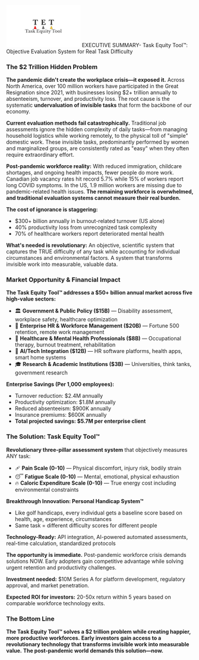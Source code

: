 
## <div align="left">
<img src="./tet-logo.jpg" width="200">
</div> EXECUTIVE SUMMARY- Task Equity Tool™: Objective Evaluation System for Real Task Difficulty

### The $2 Trillion Hidden Problem

**The pandemic didn't create the workplace crisis—it exposed it.** Across North America, over 100 million workers have participated in the Great Resignation since 2021, with businesses losing $2+ trillion annually to absenteeism, turnover, and productivity loss. The root cause is the systematic **undervaluation of invisible tasks** that form the backbone of our economy.

**Current evaluation methods fail catastrophically.** Traditional job assessments ignore the hidden complexity of daily tasks—from managing household logistics while working remotely, to the physical toll of "simple" domestic work. These invisible tasks, predominantly performed by women and marginalized groups, are consistently rated as "easy" when they often require extraordinary effort.

**Post-pandemic workforce reality:** With reduced immigration, childcare shortages, and ongoing health impacts, fewer people do more work. Canadian job vacancy rates hit record 5.7% while 15% of workers report long COVID symptoms. In the US, 1.9 million workers are missing due to pandemic-related health issues. **The remaining workforce is overwhelmed, and traditional evaluation systems cannot measure their real burden.**

**The cost of ignorance is staggering:** 
- $300+ billion annually in burnout-related turnover (US alone)
- 40% productivity loss from unrecognized task complexity  
- 70% of healthcare workers report deteriorated mental health

**What's needed is revolutionary:** An objective, scientific system that captures the TRUE difficulty of any task while accounting for individual circumstances and environmental factors. A system that transforms invisible work into measurable, valuable data.

### Market Opportunity & Financial Impact

**The Task Equity Tool™ addresses a $50+ billion annual market across five high-value sectors:**

- 🏛️ **Government & Public Policy ($15B)** — Disability assessment, workplace safety, healthcare optimization
- 🏢 **Enterprise HR & Workforce Management ($20B)** — Fortune 500 retention, remote work management
- 🧠 **Healthcare & Mental Health Professionals ($8B)** — Occupational therapy, burnout treatment, rehabilitation
- 🤖 **AI/Tech Integration ($12B)** — HR software platforms, health apps, smart home systems
- 🎓 **Research & Academic Institutions ($3B)** — Universities, think tanks, government research

**Enterprise Savings (Per 1,000 employees):**
- Turnover reduction: $2.4M annually
- Productivity optimization: $1.8M annually  
- Reduced absenteeism: $900K annually
- Insurance premiums: $600K annually
- **Total projected savings: $5.7M per enterprise client**

### The Solution: Task Equity Tool™

**Revolutionary three-pillar assessment system** that objectively measures ANY task:

- 🩹 **Pain Scale (0-10)** — Physical discomfort, injury risk, bodily strain
- 😴 **Fatigue Scale (0-10)** — Mental, emotional, physical exhaustion
- 🔥 **Caloric Expenditure Scale (0-10)** — True energy cost including environmental constraints

**Breakthrough Innovation: Personal Handicap System™**
- Like golf handicaps, every individual gets a baseline score based on health, age, experience, circumstances
- Same task = different difficulty scores for different people

**Technology-Ready:** API integration, AI-powered automated assessments, real-time calculation, standardized protocols

**The opportunity is immediate.** Post-pandemic workforce crisis demands solutions NOW. Early adopters gain competitive advantage while solving urgent retention and productivity challenges.

**Investment needed:** $10M Series A for platform development, regulatory approval, and market penetration.

**Expected ROI for investors:** 20-50x return within 5 years based on comparable workforce technology exits.

### The Bottom Line
**The Task Equity Tool™ solves a $2 trillion problem while creating happier, more productive workforces.** **Early investors gain access to a revolutionary technology that transforms invisible work into measurable value.** **The post-pandemic world demands this solution—now.**
